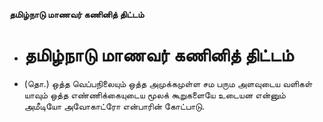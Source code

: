 **தமிழ்நாடு மாணவர் கணினித் திட்டம்**
- # தமிழ்நாடு மாணவர் கணினித் திட்டம்
- (தொ.) ஒத்த வெப்பநிலையும் ஒத்த அமுக்கமுள்ள சம பரும அளவுடைய வளிகள் யாவும் ஒத்த எண்ணிக்கையுடைய மூலக் கூறுகளையே உடையன என்னும் அமீடியோ அவோகாட்ரோ என்பாரின் கோட்பாடு.

